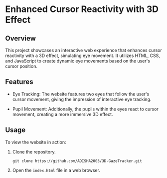 # Enhanced Cursor Reactivity with 3D Effect

## Overview

This project showcases an interactive web experience that enhances cursor reactivity with a 3D effect, simulating eye movement. It utilizes HTML, CSS, and JavaScript to create dynamic eye movements based on the user's cursor position.

## Features

- Eye Tracking: The website features two eyes that follow the user's cursor movement, giving the impression of interactive eye tracking.
  
- Pupil Movement: Additionally, the pupils within the eyes react to cursor movement, creating a more immersive 3D effect.

## Usage

To view the website in action:

1. Clone the repository.
   ```
   git clone https://github.com/ADISHA2003/3D-GazeTracker.git
   ```
2. Open the `index.html` file in a web browser.
